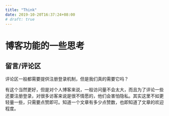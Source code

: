 ```yaml
---
title: "Think"
date: 2019-10-20T16:37:24+08:00
# draft: true
---
```


# 博客功能的一些思考

## 留言/评论区

评论区一般都需要提供注册登录机制，但是我们真的需要它吗？

有这个当然更好，但是对个人博客来说，一般访问量不会太大，而且为了评论一些还要注册登录，对很多访客来说是很不情愿的，他们会害怕隐私。其实这里不如更轻量一些，只需要点赞即可。知道一个文章有多少点赞数，也即知道了文章的欢迎程度。

